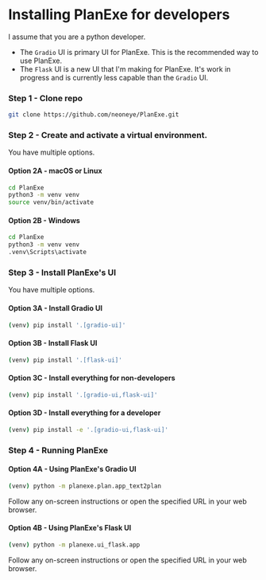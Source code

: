 # Installing PlanExe for developers

I assume that you are a python developer.

- The `Gradio` UI is primary UI for PlanExe. This is the recommended way to use PlanExe.
- The `Flask` UI is a new UI that I'm making for PlanExe. It's work in progress and is currently less capable than the `Gradio` UI.

### Step 1 - Clone repo

```bash
git clone https://github.com/neoneye/PlanExe.git
```

### Step 2 - Create and activate a virtual environment.

You have multiple options.

#### Option 2A - macOS or Linux

```bash
cd PlanExe
python3 -m venv venv
source venv/bin/activate
```

#### Option 2B - Windows

```bash
cd PlanExe
python3 -m venv venv
.venv\Scripts\activate
```

### Step 3 - Install PlanExe's UI

You have multiple options.

#### Option 3A - Install Gradio UI

```bash
(venv) pip install '.[gradio-ui]'
```

#### Option 3B - Install Flask UI

```bash
(venv) pip install '.[flask-ui]'
```

#### Option 3C - Install everything for non-developers

```bash
(venv) pip install '.[gradio-ui,flask-ui]'
```

#### Option 3D - Install everything for a developer

```bash
(venv) pip install -e '.[gradio-ui,flask-ui]'
```

### Step 4 - Running PlanExe

#### Option 4A - Using PlanExe's Gradio UI

```bash
(venv) python -m planexe.plan.app_text2plan
```

Follow any on-screen instructions or open the specified URL in your web browser.

#### Option 4B - Using PlanExe's Flask UI

```bash
(venv) python -m planexe.ui_flask.app
```

Follow any on-screen instructions or open the specified URL in your web browser.

